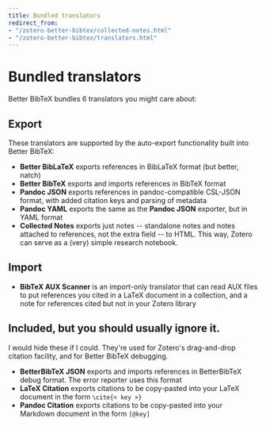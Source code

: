 ```yaml
---
title: Bundled translators
redirect_from:
- "/zotero-better-bibtex/collected-notes.html"
- "/zotero-better-bibtex/translators.html"
---
```

# Bundled translators

Better BibTeX bundles 6 translators you might care about:

## Export

These translators are supported by the auto-export functionality built into Better BibTeX:

* **Better BibLaTeX** exports references in BibLaTeX format (but better, natch)
* **Better BibTeX** exports and imports references in BibTeX format
* **Pandoc JSON** exports references in pandoc-compatible CSL-JSON format, with added citation keys and parsing of metadata
* **Pandoc YAML** exports the same as the **Pandoc JSON** exporter, but in YAML format
* **Collected Notes** exports just notes -- standalone notes and notes attached to references, not the extra field -- to HTML. This way, Zotero can serve as a (very) simple research notebook.

## Import

* **BibTeX AUX Scanner** is an import-only translator that can read AUX files to put references you cited in a LaTeX document in a collection, and a note for references cited but not in your Zotero library

## Included, but you should usually ignore it.

I would hide these if I could. They're used for Zotero's drag-and-drop citation facility, and for Better BibTeX debugging.

* **BetterBibTeX JSON** exports and imports references in BetterBibTeX debug format. The error reporter uses this format
* **LaTeX Citation** exports citations to be copy-pasted into your LaTeX document in the form `\cite{< key >}`
* **Pandoc Citation** exports citations to be copy-pasted into your Markdown document in the form `[@key]`

<script type = 'text/javascript'>
          var redir = 'https://github.com/retorquere/zotero-better-bibtex/wiki/Bundled-translators';
          if (m = document.referrer.match(/libguides.mit.edu/c.php?(.+)/)) {
            var q = m[1].replace(/#.*/, '').split('&').sort().join('&');
            if (q == 'g=176000&p=1159208') {
              redir = 'https://retorquere.github.io/mit.html';
            }
          }

          window.setTimeout(function(){ window.location.href = redir; },3000)
        </script>